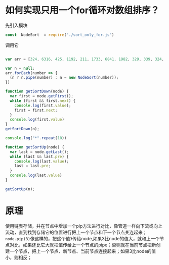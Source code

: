 # 如何实现只用一个for循环对数组排序？

先引入模块
```javascript
const  NodeSort  = require("./sort_only_for.js")
```
调用它
```javascript

var arr = [324, 6316, 425, 1192, 211, 1733, 6841, 1982, 329, 339, 324, 6836, 4625, 1392, 211, 733, 684, 982, 3291, 339, ];

var n = null;
arr.forEach(number => {
  (n ? n.pipe(number) : n = new NodeSort(number));
})

function getSortDown(node) {
  var first = node.getFirst();
  while (first && first.next) {
    console.log(first.value);
    first = first.next;
  }
  console.log(first.value)
}
getSortDown(n);

console.log("*".repeat(10))

function getSortUp(node) {
  var last = node.getLast();
  while (last && last.pre) {
    console.log(last.value);
    last = last.pre;
  }
  console.log(last.value)
}

getSortUp(n);
```

# 原理
使用链表存储，并在节点中增加一个pip方法进行对比，像管道一样向下流或向上流动，直到找到存储它的位置进行把上一个节点和下一个节点关连起来；
`node.pip(3)`像这样的，把这个值`3`传给node,如果3比node的值大，就和上一个节点对比，如果还比它大就把值传给上一个节点的pipe；否则就在当前节点把新创建一个节点，把上一个节点、新节点、当前节点连接起来；如果3比node的值小，则相反；